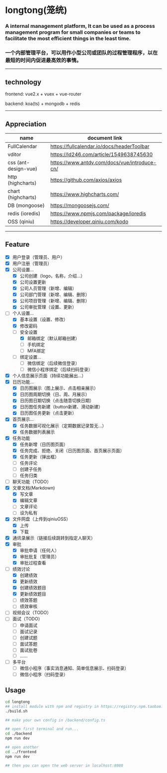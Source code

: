 # longtong(笼统)

### A internal management platform, It can be used as a process management program for small companies or teams to facilitate the most efficient things in the least time.
### 一个内部管理平台，可以用作小型公司或团队的过程管理程序，以在最短的时间内促进最高效的事情。

<hr/>

## technology
frontend: vue2.x + vuex + vue-router

backend: koa(ts) + mongodb + redis

<hr/>

## Appreciation

|name|document link|
|---|---|
|FullCalendar|https://fullcalendar.io/docs/headerToolbar|
|vditor|https://ld246.com/article/1549638745630|
|css (ant-design-vue)|https://www.antdv.com/docs/vue/introduce-cn/|
|http (highcharts)|https://github.com/axios/axios|
|chart (highcharts)|https://www.highcharts.com/|
|DB (mongoose)|https://mongoosejs.com/|
|redis (ioredis)|https://www.npmjs.com/package/ioredis|
|OSS (qiniu)|https://developer.qiniu.com/kodo|

<hr/>

## Feature
 - [x] 用户登录（管理员、用户）
 - [x] 用户注册（管理员）
 - [x] 公司设置...
   - [x] 公司创建（logo，名称，介绍...）
   - [x] 公司设置更新
   - [x] 公司人员管理（新增、编辑）
   - [x] 公司部门管理（新增、编辑、删除）
   - [x] 公司项目管理（新增、编辑、删除）
   - [x] 公司审批管理（设置、更新）
 - [ ] 个人设置...
   - [x] 基本设置（设置、修改）
   - [x] 修改密码
   - [ ] 安全设置
     - [x] 邮箱绑定（默认邮箱创建）
     - [ ] 手机绑定
     - [ ] MFA绑定
   - [ ] 绑定设置...
     - [ ] 微信绑定（后续微信登录）
     - [ ] 微信小程序绑定（后续扫码登录）
 - [x] 个人信息展示页面（持续功能展出...）
 - [x] 日历功能...
   - [x] 日历图展示（图上展示、点击相亲展示）
   - [x] 日历图周期切换（日、周、月展示）
   - [x] 日历图日期切换（点击随意切换日期）
   - [x] 日历图任务新建（button新建、滑动新建）
   - [x] 日历图任务更新（点击更新）
 - [x] 首页展示...
   - [x] 任务数据可视化展示（定期数据记录暂无...）
   - [x] 任务数据列表展示
 - [x] 任务功能
   - [x] 任务新增（日历图页面）
   - [x] 任务完成、拒绝、关闭（日历图页面、首页展示页面）
   - [x] 任务更新（弹出框）
   - [ ] 任务评论
   - [ ] 创建子任务
   - [ ] 任务归类
 - [ ] 聊天功能（TODO）
 - [x] 文章文档(Markdown)
   - [x] 写文章
   - [x] 编辑文章
   - [ ] 文章评论
   - [ ] 设为私有
 - [x] 文件网盘（上传到qiniuOSS）
   - [x] 上传
   - [x] 下载
 - [x] 通讯录展示（链接后续跳转到指定人聊天）
 - [x] 审批
   - [x] 审批申请（任何人）
   - [x] 审批批复（管理员）
   - [x] 审批过程查看
 - [ ] 绩效讨论
   - [x] 创建绩效
   - [x] 更新绩效
   - [x] 创建绩效题目
   - [x] 更新绩效题目
   - [ ] 绩效答题
   - [ ] 绩效审核
 - [ ] 视频会议（TODO）
 - [ ] 面试（TODO）
   - [ ] 申请面试
   - [ ] 面试记录
   - [ ] 创建试题
   - [ ] 面试答题
   - [ ] 面试批卷
   - [ ] ......
 - [ ] 多平台
   - [ ] 微信小程序（事实消息通知、简单信息展示、扫码登录）
   - [ ] 微信小程序（扫码登录）

## Usage

```bash
cd longtong
## install module with npm and registry in https://registry.npm.taobao.org
./build.sh

## make your own config in /backend/config.ts

## open first terminal and run...
cd ./backend
npm run dev

## open another
cd ../frontend
npm run dev

## then you can open the web server in localhost:8080
```

